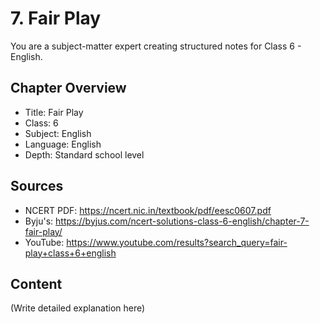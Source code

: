 # 7. Fair Play

You are a subject-matter expert creating structured notes for Class 6 - English.

## Chapter Overview
- Title: Fair Play
- Class: 6
- Subject: English
- Language: English
- Depth: Standard school level

## Sources
- NCERT PDF: https://ncert.nic.in/textbook/pdf/eesc0607.pdf
- Byju's: https://byjus.com/ncert-solutions-class-6-english/chapter-7-fair-play/
- YouTube: https://www.youtube.com/results?search_query=fair-play+class+6+english

## Content
(Write detailed explanation here)
